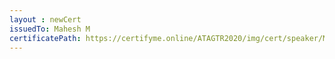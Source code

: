 ```yaml
--- 
layout : newCert 
issuedTo: Mahesh M
certificatePath: https://certifyme.online/ATAGTR2020/img/cert/speaker/MaheshM_36079.png
--- 
```

